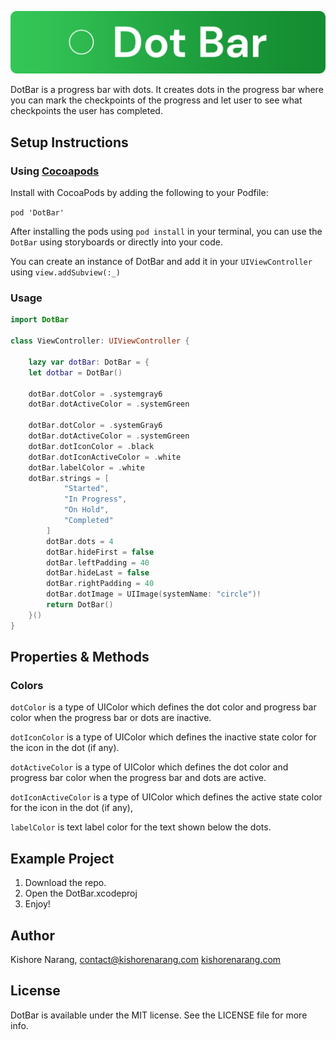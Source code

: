 ![DotBar Header](https://raw.githubusercontent.com/narangkishore98/DotBar/main/DotBar/DotBar.docc/header.png "DotBar Header")

DotBar is a progress bar with dots. It creates dots in the progress bar where you can mark the checkpoints of the progress and let user to see what checkpoints the user has completed. 

## Setup Instructions
### Using [Cocoapods](http://cocoapods.org "Cocoapods")

Install with CocoaPods by adding the following to your Podfile:

`pod 'DotBar'`

After installing the pods using `pod install` in your terminal, you can use the `DotBar` using storyboards or directly into your code.

You can create an instance of DotBar and add it in your `UIViewController` using `view.addSubview(:_)`
### Usage
```swift
import DotBar

class ViewController: UIViewController { 

	lazy var dotBar: DotBar = {
	let dotbar = DotBar()
		
	dotBar.dotColor = .systemgray6
	dotBar.dotActiveColor = .systemGreen
		
	dotBar.dotColor = .systemGray6
	dotBar.dotActiveColor = .systemGreen
	dotBar.dotIconColor = .black
	dotBar.dotIconActiveColor = .white
	dotBar.labelColor = .white
	dotBar.strings = [
            "Started",
            "In Progress",
            "On Hold",
            "Completed"
        ]
        dotBar.dots = 4
        dotBar.hideFirst = false
        dotBar.leftPadding = 40
        dotBar.hideLast = false
        dotBar.rightPadding = 40
        dotBar.dotImage = UIImage(systemName: "circle")!
		return DotBar()
	}()
}
```
## Properties & Methods
### Colors
`dotColor` is a type of UIColor which defines the dot color and progress bar color when the progress bar or dots are inactive. 

`dotIconColor` is a type of UIColor which defines the inactive state color for the icon in the dot (if any).

`dotActiveColor` is a type of UIColor which defines the dot color and progress bar color when the progress bar and dots are active. 

`dotIconActiveColor` is a type of UIColor which defines the active state color for the icon in the dot (if any),

`labelColor` is text label color for the text shown below the dots.
## Example Project

1. Download the repo.
2. Open the DotBar.xcodeproj
3. Enjoy!

## Author
Kishore Narang, contact@kishorenarang.com
[kishorenarang.com](http://kishorenarang.com "kishorenarang.com")

## License 
DotBar is available under the MIT license. See the LICENSE file for more info. 
